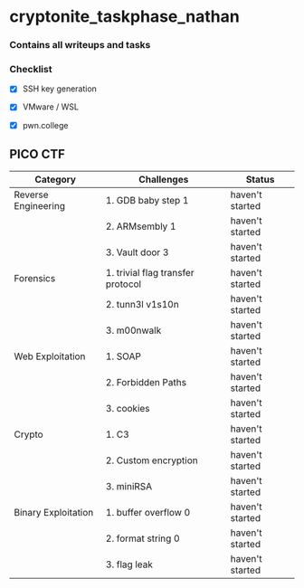 # cryptonite_taskphase_nathan
### Contains all writeups and tasks
### Checklist

- [x] SSH key generation
- [x] VMware / WSL
- [x] pwn.college


## PICO CTF

| Category          | Challenges                                   | Status          |
|-------------------|---------------------------------------------|-----------------|
| Reverse Engineering    | 1. GDB baby step 1                          | haven't started|
|                   | 2. ARMsembly 1                               | haven't started |
|                   | 3. Vault door 3                              | haven't started |
| Forensics         | 1. trivial flag transfer protocol           | haven't started |
|                   | 2. tunn3l v1s10n                             |haven't started |
|                   | 3. m00nwalk                                  | haven't started |
| Web Exploitation           | 1. SOAP                                      | haven't started |
|                   | 2. Forbidden Paths                           | haven't started |
|                   | 3. cookies                                   | haven't started |
| Crypto     | 1. C3                                       | haven't started |
|                   | 2. Custom encryption                         | haven't started |
|                   | 3. miniRSA                                   | haven't started |
| Binary Exploitation       | 1. buffer overflow 0                         | haven't started |
|                   | 2. format string 0                           | haven't started |
|                   | 3. flag leak                                 | haven't started |



